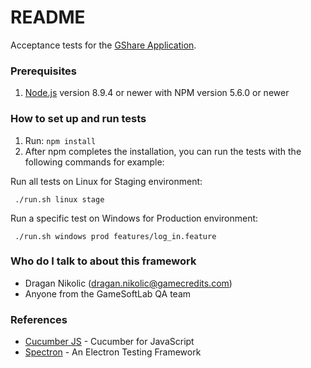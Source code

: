 # README #

Acceptance tests for the [GShare Application](https://gamecredits.atlassian.net/wiki/spaces/MIN/overview).

### Prerequisites ###
1. [Node.js](https://nodejs.org/) version 8.9.4 or newer with NPM version 5.6.0 or newer
    
### How to set up and run tests ###
1. Run: ```npm install```
2. After npm completes the installation, you can run the tests with the following commands for example:

Run all tests on Linux for Staging environment:

     ./run.sh linux stage

Run a specific test on Windows for Production environment:

     ./run.sh windows prod features/log_in.feature

### Who do I talk to about this framework ###

* Dragan Nikolic (dragan.nikolic@gamecredits.com)
* Anyone from the GameSoftLab QA team

### References ###

* [Cucumber JS](https://github.com/cucumber/cucumber-js) - Cucumber for JavaScript
* [Spectron](https://electronjs.org/spectron) - An Electron Testing Framework
